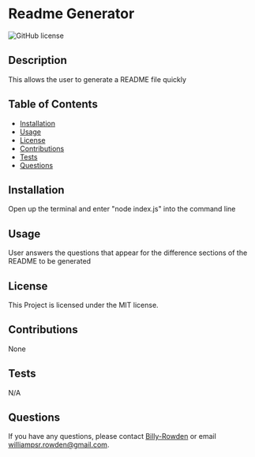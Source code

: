 
# Readme Generator

![GitHub license](https://img.shields.io/badge/license-MIT-orange.svg)

## Description
This allows the user to generate a README file quickly

## Table of Contents
- [Installation](#installation)
- [Usage](#usage)
- [License](#license)
- [Contributions](#contributions)
- [Tests](#tests)
- [Questions](#questions)

## Installation
Open up the terminal and enter "node index.js" into the command line

## Usage
User answers the questions that appear for the difference sections of the README to be generated

## License
This Project is licensed under the MIT license.

## Contributions
None

## Tests
N/A

## Questions
If you have any questions, please contact [Billy-Rowden](https://github.com/Billy-Rowden) or email williampsr.rowden@gmail.com.
